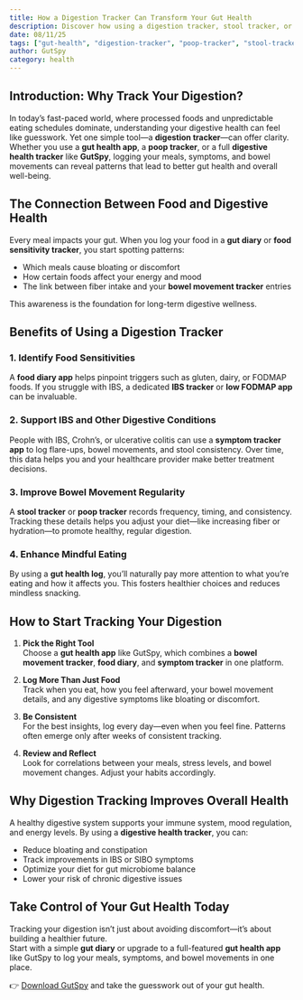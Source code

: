 ```yaml
---
title: How a Digestion Tracker Can Transform Your Gut Health
description: Discover how using a digestion tracker, stool tracker, or bowel movement tracker can improve gut health, identify food sensitivities, and support overall wellness.
date: 08/11/25
tags: ["gut-health", "digestion-tracker", "poop-tracker", "stool-tracker", "bowel-movement-tracker", "gutspy"]
author: GutSpy
category: health
---
```


## Introduction: Why Track Your Digestion?
In today’s fast-paced world, where processed foods and unpredictable eating schedules dominate, understanding your digestive health can feel like guesswork. Yet one simple tool—a **digestion tracker**—can offer clarity. Whether you use a **gut health app**, a **poop tracker**, or a full **digestive health tracker** like **GutSpy**, logging your meals, symptoms, and bowel movements can reveal patterns that lead to better gut health and overall well-being.

## The Connection Between Food and Digestive Health
Every meal impacts your gut. When you log your food in a **gut diary** or **food sensitivity tracker**, you start spotting patterns:  

- Which meals cause bloating or discomfort  
- How certain foods affect your energy and mood  
- The link between fiber intake and your **bowel movement tracker** entries  

This awareness is the foundation for long-term digestive wellness.

## Benefits of Using a Digestion Tracker

### 1. Identify Food Sensitivities
A **food diary app** helps pinpoint triggers such as gluten, dairy, or FODMAP foods. If you struggle with IBS, a dedicated **IBS tracker** or **low FODMAP app** can be invaluable.

### 2. Support IBS and Other Digestive Conditions
People with IBS, Crohn’s, or ulcerative colitis can use a **symptom tracker app** to log flare-ups, bowel movements, and stool consistency. Over time, this data helps you and your healthcare provider make better treatment decisions.

### 3. Improve Bowel Movement Regularity
A **stool tracker** or **poop tracker** records frequency, timing, and consistency. Tracking these details helps you adjust your diet—like increasing fiber or hydration—to promote healthy, regular digestion.

### 4. Enhance Mindful Eating
By using a **gut health log**, you’ll naturally pay more attention to what you’re eating and how it affects you. This fosters healthier choices and reduces mindless snacking.

## How to Start Tracking Your Digestion

1. **Pick the Right Tool**  
   Choose a **gut health app** like GutSpy, which combines a **bowel movement tracker**, **food diary**, and **symptom tracker** in one platform.

2. **Log More Than Just Food**  
   Track when you eat, how you feel afterward, your bowel movement details, and any digestive symptoms like bloating or discomfort.

3. **Be Consistent**  
   For the best insights, log every day—even when you feel fine. Patterns often emerge only after weeks of consistent tracking.

4. **Review and Reflect**  
   Look for correlations between your meals, stress levels, and bowel movement changes. Adjust your habits accordingly.

## Why Digestion Tracking Improves Overall Health
A healthy digestive system supports your immune system, mood regulation, and energy levels. By using a **digestive health tracker**, you can:

- Reduce bloating and constipation  
- Track improvements in IBS or SIBO symptoms  
- Optimize your diet for gut microbiome balance  
- Lower your risk of chronic digestive issues  

## Take Control of Your Gut Health Today
Tracking your digestion isn’t just about avoiding discomfort—it’s about building a healthier future.  
Start with a simple **gut diary** or upgrade to a full-featured **gut health app** like GutSpy to log your meals, symptoms, and bowel movements in one place.  

👉 [Download GutSpy](https://apple.co/43azHhK) and take the guesswork out of your gut health.
